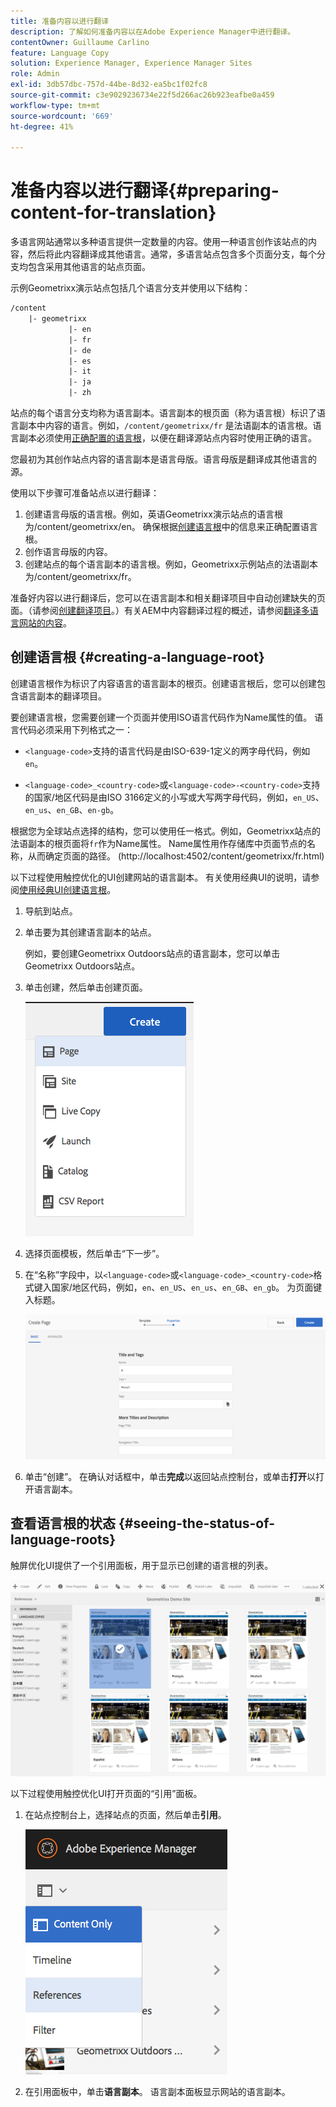 ```yaml
---
title: 准备内容以进行翻译
description: 了解如何准备内容以在Adobe Experience Manager中进行翻译。
contentOwner: Guillaume Carlino
feature: Language Copy
solution: Experience Manager, Experience Manager Sites
role: Admin
exl-id: 3db57dbc-757d-44be-8d32-ea5bc1f02fc8
source-git-commit: c3e9029236734e22f5d266ac26b923eafbe0a459
workflow-type: tm+mt
source-wordcount: '669'
ht-degree: 41%

---
```


# 准备内容以进行翻译{#preparing-content-for-translation}

多语言网站通常以多种语言提供一定数量的内容。使用一种语言创作该站点的内容，然后将此内容翻译成其他语言。通常，多语言站点包含多个页面分支，每个分支均包含采用其他语言的站点页面。

示例Geometrixx演示站点包括几个语言分支并使用以下结构：

```xml
/content
    |- geometrixx
             |- en
             |- fr
             |- de
             |- es
             |- it
             |- ja
             |- zh
```

站点的每个语言分支均称为语言副本。语言副本的根页面（称为语言根）标识了语言副本中内容的语言。例如，`/content/geometrixx/fr` 是法语副本的语言根。语言副本必须使用[正确配置的语言根](/help/sites-administering/tc-prep.md#creating-a-language-root)，以便在翻译源站点内容时使用正确的语言。

您最初为其创作站点内容的语言副本是语言母版。语言母版是翻译成其他语言的源。

使用以下步骤可准备站点以进行翻译：

1. 创建语言母版的语言根。例如，英语Geometrixx演示站点的语言根为/content/geometrixx/en。 确保根据[创建语言根](/help/sites-administering/tc-prep.md#creating-a-language-root)中的信息来正确配置语言根。
1. 创作语言母版的内容。
1. 创建站点的每个语言副本的语言根。例如，Geometrixx示例站点的法语副本为/content/geometrixx/fr。

准备好内容以进行翻译后，您可以在语言副本和相关翻译项目中自动创建缺失的页面。（请参阅[创建翻译项目](/help/sites-administering/tc-manage.md)。）有关AEM中内容翻译过程的概述，请参阅[翻译多语言网站的内容](/help/sites-administering/translation.md)。

## 创建语言根 {#creating-a-language-root}

创建语言根作为标识了内容语言的语言副本的根页。创建语言根后，您可以创建包含语言副本的翻译项目。

要创建语言根，您需要创建一个页面并使用ISO语言代码作为Name属性的值。 语言代码必须采用下列格式之一：

* `<language-code>`支持的语言代码是由ISO-639-1定义的两字母代码，例如`en`。

* `<language-code>_<country-code>`或`<language-code>-<country-code>`支持的国家/地区代码是由ISO 3166定义的小写或大写两字母代码，例如，`en_US`、`en_us`、`en_GB`、`en-gb`。

根据您为全球站点选择的结构，您可以使用任一格式。例如，Geometrixx站点的法语副本的根页面将`fr`作为Name属性。 Name属性用作存储库中页面节点的名称，从而确定页面的路径。 (http://localhost:4502/content/geometrixx/fr.html)

以下过程使用触控优化的UI创建网站的语言副本。 有关使用经典UI的说明，请参阅[使用经典UI创建语言根](/help/sites-administering/tc-lroot-classic.md)。

1. 导航到站点。
1. 单击要为其创建语言副本的站点。

   例如，要创建Geometrixx Outdoors站点的语言副本，您可以单击Geometrixx Outdoors站点。

1. 单击创建，然后单击创建页面。

   ![chlimage_1-21](assets/chlimage_1-21a.png)

1. 选择页面模板，然后单击“下一步”。
1. 在“名称”字段中，以`<language-code>`或`<language-code>_<country-code>`格式键入国家/地区代码，例如，`en`、`en_US`、`en_us`、`en_GB`、`en_gb`。 为页面键入标题。

   ![chlimage_1-22](assets/chlimage_1-22a.png)

1. 单击“创建”。 在确认对话框中，单击&#x200B;**完成**&#x200B;以返回站点控制台，或单击&#x200B;**打开**&#x200B;以打开语言副本。

## 查看语言根的状态 {#seeing-the-status-of-language-roots}

触屏优化UI提供了一个引用面板，用于显示已创建的语言根的列表。

![chlimage_1-23](assets/chlimage_1-23a.png)

以下过程使用触控优化UI打开页面的“引用”面板。

1. 在站点控制台上，选择站点的页面，然后单击&#x200B;**引用**。

   ![chlimage_1-24](assets/chlimage_1-24a.png)

1. 在引用面板中，单击&#x200B;**语言副本**。 语言副本面板显示网站的语言副本。
